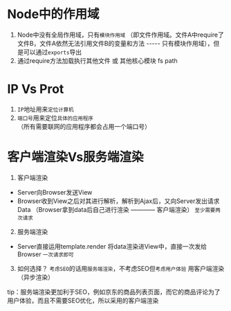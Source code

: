 # Node中的作用域
1. Node中没有全局作用域，只有`模块作用域`  （即文件作用域。文件A中require了文件B，文件A依然无法引用文件B的变量和方法  ----- 只有模块作用域），但是可以通过`exports`导出
2. 通过require方法加载执行其他文件 或 其他核心模块 fs path

# IP Vs Prot
1. `IP`地址用来`定位计算机`
2. `端口号`用来定位`具体的应用程序`（所有需要联网的应用程序都会占用一个端口号）


# 客户端渲染Vs服务端渲染
1. 客户端渲染
- Server向Browser发送View
- Browser收到View之后对其进行解析，解析到Ajax后，又向Server发出请求Data
（Browser拿到data后自己进行渲染 ———— 客户端渲染）
`至少需要两次请求`
2. 服务端渲染
- Server直接运用template.render 将data渲染进View中，直接一次发给Browser
`一次请求即可`

3. 如何选择？
`考虑SEO`的话用`服务端渲染`，不考虑SEO但`考虑用户体验` 用客户端渲染（异步渲染）

tip：服务端渲染更加利于SEO，例如京东的商品列表页面，而它的商品评论为了用户体验，而且不需要SEO优化，所以采用的客户端渲染
